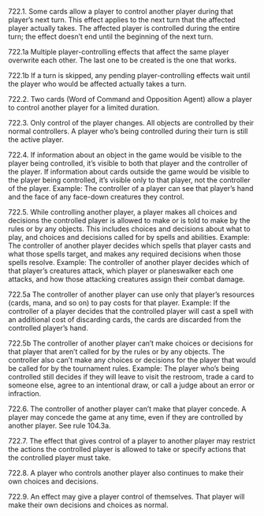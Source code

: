 722.1. Some cards allow a player to control another player during that player’s next turn. This effect applies to the next turn that the affected player actually takes. The affected player is controlled during the entire turn; the effect doesn’t end until the beginning of the next turn.

722.1a Multiple player-controlling effects that affect the same player overwrite each other. The last one to be created is the one that works.

722.1b If a turn is skipped, any pending player-controlling effects wait until the player who would be affected actually takes a turn.

722.2. Two cards (Word of Command and Opposition Agent) allow a player to control another player for a limited duration.

722.3. Only control of the player changes. All objects are controlled by their normal controllers. A player who’s being controlled during their turn is still the active player.

722.4. If information about an object in the game would be visible to the player being controlled, it’s visible to both that player and the controller of the player. If information about cards outside the game would be visible to the player being controlled, it’s visible only to that player, not the controller of the player.
Example: The controller of a player can see that player’s hand and the face of any face-down creatures they control.

722.5. While controlling another player, a player makes all choices and decisions the controlled player is allowed to make or is told to make by the rules or by any objects. This includes choices and decisions about what to play, and choices and decisions called for by spells and abilities.
Example: The controller of another player decides which spells that player casts and what those spells target, and makes any required decisions when those spells resolve.
Example: The controller of another player decides which of that player’s creatures attack, which player or planeswalker each one attacks, and how those attacking creatures assign their combat damage.

722.5a The controller of another player can use only that player’s resources (cards, mana, and so on) to pay costs for that player.
Example: If the controller of a player decides that the controlled player will cast a spell with an additional cost of discarding cards, the cards are discarded from the controlled player’s hand.

722.5b The controller of another player can’t make choices or decisions for that player that aren’t called for by the rules or by any objects. The controller also can’t make any choices or decisions for the player that would be called for by the tournament rules.
Example: The player who’s being controlled still decides if they will leave to visit the restroom, trade a card to someone else, agree to an intentional draw, or call a judge about an error or infraction.

722.6. The controller of another player can’t make that player concede. A player may concede the game at any time, even if they are controlled by another player. See rule 104.3a.

722.7. The effect that gives control of a player to another player may restrict the actions the controlled player is allowed to take or specify actions that the controlled player must take.

722.8. A player who controls another player also continues to make their own choices and decisions.

722.9. An effect may give a player control of themselves. That player will make their own decisions and choices as normal.